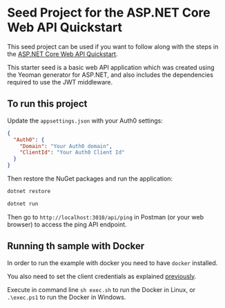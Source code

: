 # Seed Project for the ASP.NET Core Web API Quickstart

This seed project can be used if you want to follow along with the steps in the [ASP.NET Core Web API Quickstart](https://auth0.com/docs/quickstart/backend/aspnet-core-webapi).

This starter seed is a basic web API application which was created using the Yeoman generator for ASP.NET, and also includes  the dependencies required to use the JWT middleware.

## To run this project

Update the `appsettings.json` with your Auth0 settings:

```json
{
  "Auth0": {
    "Domain": "Your Auth0 domain",
    "ClientId": "Your Auth0 Client Id"
  } 
}
```

Then restore the NuGet packages and run the application:

```bash
dotnet restore

dotnet run
```

Then go to `http://localhost:3010/api/ping` in Postman (or your web browser) to access the ping API endpoint.

## Running th sample with Docker

In order to run the example with docker you need to have `docker` installed.

You also need to set the client credentials as explained [previously](#to-run-this-project).

Execute in command line `sh exec.sh` to run the Docker in Linux, or `.\exec.ps1` to run the Docker in Windows.
